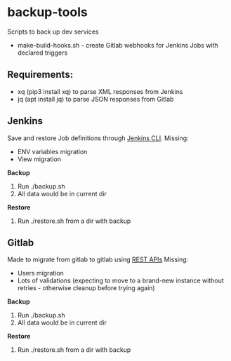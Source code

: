 # backup-tools
Scripts to back up dev services

* make-build-hooks.sh - create Gitlab webhooks for Jenkins Jobs with declared triggers

## Requirements:
* xq (pip3 install xq) to parse XML responses from Jenkins
* jq (apt install jq) to parse JSON responses from Gitlab 

## Jenkins
Save and restore Job definitions through [Jenkins CLI](https://www.jenkins.io/doc/book/managing/cli/). 
Missing:
* ENV variables migration
* View migration

**Backup**
1. Run ./backup.sh
2. All data would be in current dir

**Restore**
1. Run ./restore.sh from a dir with backup

## Gitlab
Made to migrate from gitlab to gitlab using [REST APIs](https://docs.gitlab.com/ee/api/api_resources.html)
Missing:
* Users migration
* Lots of validations (expecting to move to a brand-new instance without retries - otherwise cleanup before trying again)

**Backup**
1. Run ./backup.sh
2. All data would be in current dir

**Restore**
1. Run ./restore.sh from a dir with backup